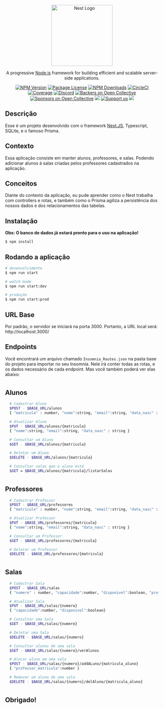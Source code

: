 <p align="center">
  <a href="http://nestjs.com/" target="blank"><img src="https://nestjs.com/img/logo-small.svg" width="200" alt="Nest Logo" /></a>
</p>

[circleci-image]: https://img.shields.io/circleci/build/github/nestjs/nest/master?token=abc123def456
[circleci-url]: https://circleci.com/gh/nestjs/nest

  <p align="center">A progressive <a href="http://nodejs.org" target="_blank">Node.js</a> framework for building efficient and scalable server-side applications.</p>
    <p align="center">
<a href="https://www.npmjs.com/~nestjscore" target="_blank"><img src="https://img.shields.io/npm/v/@nestjs/core.svg" alt="NPM Version" /></a>
<a href="https://www.npmjs.com/~nestjscore" target="_blank"><img src="https://img.shields.io/npm/l/@nestjs/core.svg" alt="Package License" /></a>
<a href="https://www.npmjs.com/~nestjscore" target="_blank"><img src="https://img.shields.io/npm/dm/@nestjs/common.svg" alt="NPM Downloads" /></a>
<a href="https://circleci.com/gh/nestjs/nest" target="_blank"><img src="https://img.shields.io/circleci/build/github/nestjs/nest/master" alt="CircleCI" /></a>
<a href="https://coveralls.io/github/nestjs/nest?branch=master" target="_blank"><img src="https://coveralls.io/repos/github/nestjs/nest/badge.svg?branch=master#9" alt="Coverage" /></a>
<a href="https://discord.gg/G7Qnnhy" target="_blank"><img src="https://img.shields.io/badge/discord-online-brightgreen.svg" alt="Discord"/></a>
<a href="https://opencollective.com/nest#backer" target="_blank"><img src="https://opencollective.com/nest/backers/badge.svg" alt="Backers on Open Collective" /></a>
<a href="https://opencollective.com/nest#sponsor" target="_blank"><img src="https://opencollective.com/nest/sponsors/badge.svg" alt="Sponsors on Open Collective" /></a>
  <a href="https://paypal.me/kamilmysliwiec" target="_blank"><img src="https://img.shields.io/badge/Donate-PayPal-ff3f59.svg"/></a>
    <a href="https://opencollective.com/nest#sponsor"  target="_blank"><img src="https://img.shields.io/badge/Support%20us-Open%20Collective-41B883.svg" alt="Support us"></a>
  <a href="https://twitter.com/nestframework" target="_blank"><img src="https://img.shields.io/twitter/follow/nestframework.svg?style=social&label=Follow"></a>
</p>
  <!--[![Backers on Open Collective](https://opencollective.com/nest/backers/badge.svg)](https://opencollective.com/nest#backer)
  [![Sponsors on Open Collective](https://opencollective.com/nest/sponsors/badge.svg)](https://opencollective.com/nest#sponsor)-->

## Descrição

Esse é um projeto desenvolvido com o framework [Nest.JS](https://github.com/nestjs/nest), Typescript, SQLite, e o famoso Prisma.

## Contexto

Essa aplicação consiste em manter alunos, professores, e salas. Podendo adicionar alunos à salas criadas pelos professores cadastrados na aplicação.

## Conceitos 

Diante do contexto da aplicação, eu pude aprender como o Nest trabalha com controllers e rotas, e também como o Prisma agiliza a persistência dos nossos dados e dos relacionamentos das tabelas.
## Instalação

<strong>Obs: O banco de dados já estará pronto para o uso na aplicação!</strong>

```bash
$ npm install
```

## Rodando a aplicação

```bash
# desenvolvimento
$ npm run start

# watch mode
$ npm run start:dev

# produção
$ npm run start:prod
```

## URL Base

Por padrão, o servidor se iniciará na porta 3000.
Portanto, a URL local será: http://localhost:3000/

## Endpoints 

Você encontrará um arquivo chamado `Insomnia_Routes.json` na pasta base do projeto para importar no seu Insomnia. Nele irá conter todas as rotas, e os dados necessário de cada endpoint. Mas você também poderá ver elas abaixo:

#


## Alunos
```bash
  # Cadastrar Aluno
  $POST - $BASE_URL/alunos
  { "matricula" : number, "nome":string, "email":string, "data_nasc" : string }

  # Atualizar Aluno
  $PUT - $BASE_URL/alunos/{matricula}
  { "nome":string, "email":string, "data_nasc" : string }

  # Consultar um Aluno
  $GET - $BASE_URL/alunos/{matricula}

  # Deletar um Aluno
  $DELETE - $BASE_URL/alunos/{matricula}

  # Consultar salas que o aluno está
  $GET = $BASE_URL/alunos/{matricula}/listarSalas

```

#

## Professores
```bash
  # Cadastrar Professor
  $POST - $BASE_URL/professores
  { "matricula" : number, "nome":string, "email":string, "data_nasc" : string }

  # Atualizar Professor
  $PUT - $BASE_URL/professores/{matricula}
  { "nome":string, "email":string, "data_nasc" : string }

  # Consultar um Professor
  $GET - $BASE_URL/professores/{matricula}

  # Deletar um Professor
  $DELETE - $BASE_URL/professores/{matricula}


```

#

## Salas
```bash
  # Cadastrar Sala
  $POST - $BASE_URL/salas
  { "numero" : number, "capacidade":number, "disponivel":boolean, "professor_matricula" : number }

  # Atualizar Sala
  $PUT - $BASE_URL/salas/{numero}
  { "capacidade":number, "disponivel":boolean}

  # Consultar uma Sala
  $GET - $BASE_URL/salas/{numero}

  # Deletar uma Sala
  $DELETE - $BASE_URL/salas/{numero}

  # Consultar alunos de uma sala
  $GET - $BASE_URL/salas/{numero}/verAlunos

  # Alocar aluno em uma sala
  $POST - $BASE_URL/salas/{numero}/addALuno/{matricula_aluno}
  { "professor_matricula":number }

  # Remover um aluno de uma sala
  $DELETE - $BASE_URL/salas/{numero}/delAluno/{matricula_aluno}

```

# 

## Obrigado!
